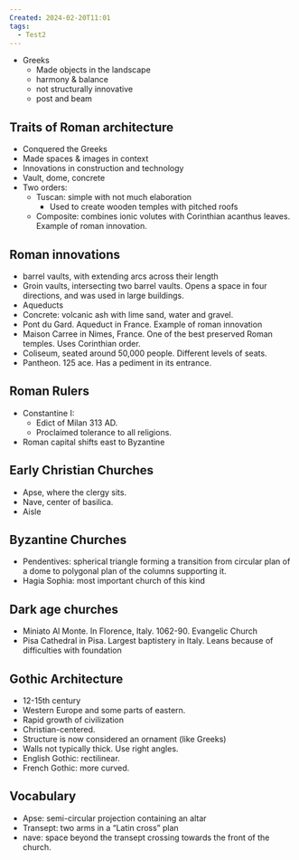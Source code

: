 ```yaml
---
Created: 2024-02-20T11:01
tags:
  - Test2
---
```

- Greeks
    - Made objects in the landscape
    - harmony & balance
    - not structurally innovative
    - post and beam

## Traits of Roman architecture

- Conquered the Greeks
- Made spaces & images in context
- Innovations in construction and technology
- Vault, dome, concrete
- Two orders:
    - Tuscan: simple with not much elaboration
        - Used to create wooden temples with pitched roofs
    - Composite: combines ionic volutes with Corinthian acanthus leaves. Example of roman innovation.

## Roman innovations

- barrel vaults, with extending arcs across their length
- Groin vaults, intersecting two barrel vaults. Opens a space in four directions, and was used in large buildings.
- Aqueducts
- Concrete: volcanic ash with lime sand, water and gravel.
- Pont du Gard. Aqueduct in France. Example of roman innovation
- Maison Carree in Nimes, France. One of the best preserved Roman temples. Uses Corinthian order.
- Coliseum, seated around 50,000 people. Different levels of seats.
- Pantheon. 125 ace. Has a pediment in its entrance.

## Roman Rulers

- Constantine I:
    - Edict of Milan 313 AD.
    - Proclaimed tolerance to all religions.
- Roman capital shifts east to Byzantine

## Early Christian Churches

- Apse, where the clergy sits.
- Nave, center of basilica.
- Aisle

  

## Byzantine Churches

- Pendentives: spherical triangle forming a transition from circular plan of a dome to polygonal plan of the columns supporting it.
- Hagia Sophia: most important church of this kind

  

## Dark age churches

- Miniato Al Monte. In Florence, Italy. 1062-90. Evangelic Church
- Pisa Cathedral in Pisa. Largest baptistery in Italy. Leans because of difficulties with foundation

  

## Gothic Architecture

- 12-15th century
- Western Europe and some parts of eastern.
- Rapid growth of civilization
- Christian-centered.
- Structure is now considered an ornament (like Greeks)
- Walls not typically thick. Use right angles.
- English Gothic: rectilinear.
- French Gothic: more curved.

  

  

## Vocabulary

- Apse: semi-circular projection containing an altar
- Transept: two arms in a “Latin cross” plan
- nave: space beyond the transept crossing towards the front of the church.